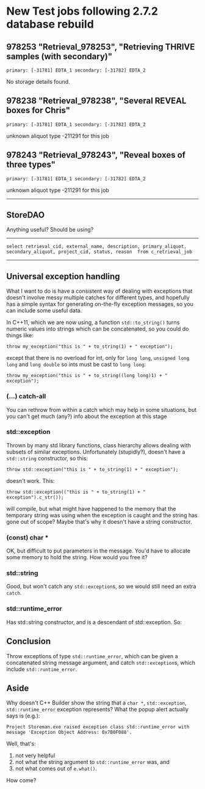  
# New Test jobs following 2.7.2 database rebuild

## 978253 "Retrieval_978253", "Retrieving THRIVE samples (with secondary)"

    primary: [-31781] EDTA_1 secondary: [-31782] EDTA_2

No storage details found.

## 978238 "Retrieval_978238", "Several REVEAL boxes for Chris"

    primary: [-31781] EDTA_1 secondary: [-31782] EDTA_2

unknown aliquot type -211291 for this job


## 978243 "Retrieval_978243", "Reveal boxes of three types"

    primary: [-31781] EDTA_1 secondary: [-31782] EDTA_2

unknown aliquot type -211291 for this job


---

## StoreDAO

Anything useful? Should be using?

---

    select retrieval_cid, external_name, description, primary_aliquot, secondary_aliquot, project_cid, status, reason  from c_retrieval_job

---



## Universal exception handling

What I want to do is have a consistent way of dealing with exceptions that doesn't involve messy multiple catches for different types, and hopefully has a simple syntax for generating on-the-fly exception messages, so you can include some useful data. 

In C++11, which we are now using, a function `std::to_string()` turns numeric values into strings which can be concatenated, so you could do things like:

    throw my_exception("this is " + to_string(1) + " exception");

except that there is no overload for int, only for `long long`, `unsigned long long` and `long double` so ints must be cast to `long long`:

    throw my_exception("this is " + to_string((long long)1) + " exception");

### (...) catch-all

You can rethrow from within a catch which may help in some situations, but you can't get much (any?) info about the exception at this stage

### std::exception

Thrown by many std library functions, class hierarchy allows dealing with subsets of similar exceptions. Unfortunately (stupidly?), doesn't have a `std::string` constructor, so this:

    throw std::exception("this is " + to_string(1) + " exception");

doesn't work. This:

    throw std::exception(("this is " + to_string(1) + " exception").c_str());

will compile, but what might have happened to the memory that the temporary string was using when the exception is caught and the string has gone out of scope? Maybe that's why it doesn't have a string constructor.

### (const) char *

OK, but difficult to put parameters in the message. You'd have to allocate some memory to hold the string. How would you free it?

### std::string

Good, but won't catch any `std::exception`s, so we would still need an extra `catch`.

### std::runtime_error

Has std::string constructor, and is a descendant of std::exception. So:

## Conclusion

Throw exceptions of type `std::runtime_error`, which can be given a concatenated string message argument, and catch `std::exception`s, which include `std::runtime_error`.

## Aside

Why doesn't C++ Builder show the string that a `char *`, `std::exception`, `std::runtime_error` exception represents? What the popup alert actually says is (e.g.):

    Project Storeman.exe raised exception class std::runtime_error with message 'Exception Object Address: 0x7B0F088'.

Well, that's:
1) not very helpful
2) not what the string argument to `std::runtime_error` was, and
3) not what comes out of `e.what()`. 

How come?